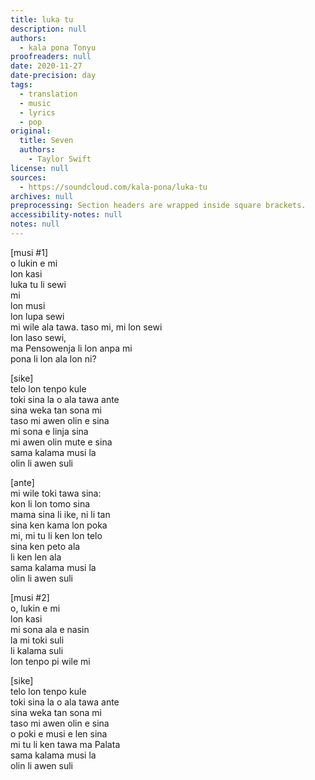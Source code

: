 ```yaml
---
title: luka tu
description: null
authors:
  - kala pona Tonyu
proofreaders: null
date: 2020-11-27
date-precision: day
tags:
  - translation
  - music
  - lyrics
  - pop
original:
  title: Seven
  authors:
    - Taylor Swift
license: null
sources:
  - https://soundcloud.com/kala-pona/luka-tu
archives: null
preprocessing: Section headers are wrapped inside square brackets.
accessibility-notes: null
notes: null
---
```


\[musi #1]  \
o lukin e mi  \
lon kasi  \
luka tu li sewi  \
mi  \
lon musi  \
lon lupa sewi  \
mi wile ala tawa. taso mi, mi lon sewi  \
lon laso sewi,  \
ma Pensowenja li lon anpa mi  \
pona li lon ala lon ni?

\[sike]  \
telo lon tenpo kule  \
toki sina la o ala tawa ante  \
sina weka tan sona mi  \
taso mi awen olin e sina  \
mi sona e linja sina  \
mi awen olin mute e sina  \
sama kalama musi la  \
olin li awen suli

\[ante]  \
mi wile toki tawa sina:  \
kon li lon tomo sina  \
mama sina li ike, ni li tan  \
sina ken kama lon poka  \
mi, mi tu li ken lon telo  \
sina ken peto ala  \
li ken len ala  \
sama kalama musi la  \
olin li awen suli

\[musi #2]  \
o, lukin e mi  \
lon kasi  \
mi sona ala e nasin  \
la mi toki suli  \
li kalama suli  \
lon tenpo pi wile mi

\[sike]  \
telo lon tenpo kule  \
toki sina la o ala tawa ante  \
sina weka tan sona mi  \
taso mi awen olin e sina  \
o poki e musi e len sina  \
mi tu li ken tawa ma Palata  \
sama kalama musi la  \
olin li awen suli
